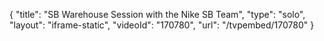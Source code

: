 {
    "title": "SB Warehouse Session with the Nike SB Team",
    "type": "solo",
    "layout": "iframe-static",
    "videoId": "170780",
    "url": "\/tvpembed\/170780"
}